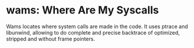 wams: Where Are My Syscalls
===========================

Wams locates where system calls are made in the code. It uses ptrace and
libunwind, allowing to do complete and precise backtrace of optimized, stripped
and without frame pointers. 

